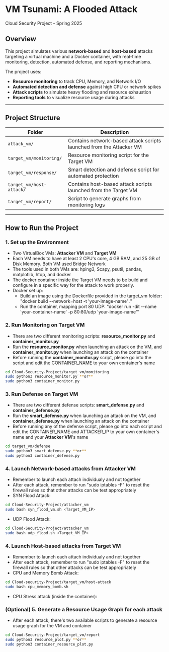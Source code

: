 # VM Tsunami: A Flooded Attack
Cloud Security Project - Spring 2025

## Overview
This project simulates various **network-based** and **host-based** attacks targeting a virtual machine and a Docker container, with real-time monitoring, detection, automated defense, and reporting mechanisms.

The project uses:
- **Resource monitoring** to track CPU, Memory, and Network I/O
- **Automated detection and defense** against high CPU or network spikes
- **Attack scripts** to simulate heavy flooding and resource exhaustion
- **Reporting tools** to visualize resource usage during attacks

---

## Project Structure

| Folder | Description |
|--------|-------------|
| `attack_vm/` | Contains network-based attack scripts launched from the Attacker VM |
| `target_vm/monitoring/` | Resource monitoring script for the Target VM |
| `target_vm/response/` | Smart detection and defense script for automated protection |
| `target_vm/host-attack/` | Contains host-based attack scripts launched from the Target VM |
| `target_vm/report/` | Script to generate graphs from monitoring logs |

---

## How to Run the Project

### 1. Set up the Environment
- Two VirtualBox VMs: **Attacker VM** and **Target VM**
- Each VM needs to have at least 2 CPU's core, 4 GB RAM, and 25 GB of Disk Memory. Both VM used Bridge Network
- The tools used in both VMs are: hping3, Scapy, psutil, pandas, matplotlib, htop, and docker
- The docker container inside the Target VM needs to be build and configure in a specific way for the attack to work properly.
- Docker set up:
    - Build an image using the Dockerfile provided in the target_vm folder: "docker build --network=host -t 'your-image-name' ."
    - Run the container, mapping port 80 UDP: "docker run -dit --name 'your-container-name' -p 80:80/udp 'your-image-name'"


### 2. Run Monitoring on Target VM
- There are two different monitoring scripts: **resource_monitor.py** and **container_monitor.py**
- Run the **resource_monitor.py** when launching an attack on the VM, and **container_monitor.py** when launching an attack on the container
- Before running the **container_monitor.py** script, please go into the script and edit the CONTAINER_NAME to your own container's name
```bash
cd Cloud-Security-Project/target_vm/monitoring
sudo python3 resource_monitor.py **or**
sudo python3 container_monitor.py
```

### 3. Run Defense on Target VM
- There are two different defense scripts: **smart_defense.py** and **container_defense.py**
- Run the **smart_defense.py** when launching an attack on the VM, and **container_defense.py** when launching an attack on the container
- Before running any of the defense script, please go into each script and edit the CONTAINER_NAME and ATTACKER_IP to your own container's name and your **Attacker VM**'s name
```bash
cd target_vm/defense
sudo python3 smart_defense.py **or**
sudo python3 container_defense.py
```

### 4. Launch Network-based attacks from Attacker VM
- Remember to launch each attach individualy and not together
- After each attack, remember to run "sudo iptables -F" to reset the firewall rules so that other attacks can be test appropriately
- SYN Flood Attack:
```bash
cd Cloud-Security-Project/attacker_vm
sudo bash syn_flood_vm.sh <Target_VM_IP>
```
- UDP Flood Attack:
```bash
cd Cloud-Security-Project/attacker_vm
sudo bash udp_flood.sh <Target_VM_IP>
```

### 4. Launch Host-based attacks from Target VM
- Remember to launch each attach individualy and not together
- After each attack, remember to run "sudo iptables -F" to reset the firewall rules so that other attacks can be test appropriately
- CPU and Memory Bomb Attack:
```bash
cd Cloud-security-Project/target_vm/host-attack
sudo bash cpu_memory_bomb.sh
```
- CPU Stress attack (inside the container):
    
### (Optional) 5. Generate a Resource Usage Graph for each attack
- After each attack, there's two available scripts to generate a resource usage graph for the VM and container
```bash
cd Cloud-Security-Project/target_vm/report
sudo python3 resource_plot.py **or**
sudo python3 container_resource_plot.py
```


